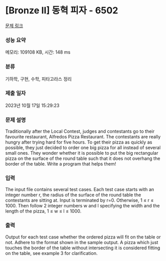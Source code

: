 # [Bronze II] 동혁 피자 - 6502 

[문제 링크](https://www.acmicpc.net/problem/6502) 

### 성능 요약

메모리: 109108 KB, 시간: 148 ms

### 분류

기하학, 구현, 수학, 피타고라스 정리

### 제출 일자

2023년 10월 17일 15:29:23

### 문제 설명

<p>Traditionally after the Local Contest, judges and contestants go to their favourite restaurant, Alfredos Pizza Restaurant. The contestants are really hungry after trying hard for five hours. To get their pizza as quickly as possible, they just decided to order one big pizza for all instead of several small ones. They wonder whether it is possible to put the big rectangular pizza on the surface of the round table such that it does not overhang the border of the table. Write a program that helps them!</p>

### 입력 

 <p>The input file contains several test cases. Each test case starts with an integer number r, the radius of the surface of the round table the contestants are sitting at. Input is terminated by r=0. Otherwise, 1 ≤ r ≤ 1000. Then follow 2 integer numbers w and l specifying the width and the length of the pizza, 1 ≤ w ≤ l ≤ 1000.</p>

### 출력 

 <p>Output for each test case whether the ordered pizza will fit on the table or not. Adhere to the format shown in the sample output. A pizza which just touches the border of the table without intersecting it is considered fitting on the table, see example 3 for clarification.</p>

